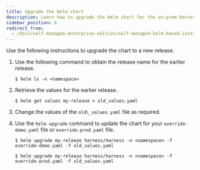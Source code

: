 ```yaml
---
title: Upgrade the Helm chart
description: Learn how to upgrade the Helm chart for the on-prem Harness Self-Managed Enterprise Edition.
sidebar_position: 6
redirect_from:
  - /docs/self-managed-enterprise-edition/self-managed-helm-based-install/upgrade-helm-chart/
---
```


Use the following instructions to upgrade the chart to a new release.

1. Use the following command to obtain the release name for the earlier release.

   ```
   $ helm ls -n <namespace>
   ```

2. Retrieve the values for the earlier release.

   ```
   $ helm get values my-release > old_values.yaml
   ```

3. Change the values of the `old\_values.yaml` file as required.

4. Use the `helm upgrade` command to update the chart for your `override-demo.yaml` file or `override-prod.yaml` file.

   ```
   $ helm upgrade my-release harness/harness -n <namespace> -f override-demo.yaml -f old_values.yaml
   ```

   ```
   $ helm upgrade my-release harness/harness -n <namespace> -f override-prod.yaml -f old_values.yaml
   ```
   
